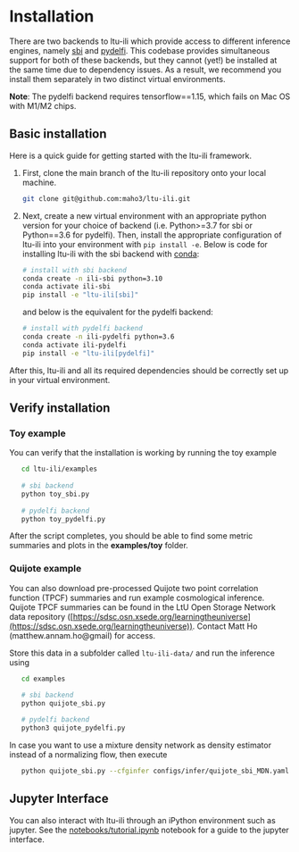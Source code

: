 Installation
============

There are two backends to ltu-ili which provide access to different inference engines, namely [sbi](https://github.com/mackelab/sbi) and [pydelfi](https://github.com/justinalsing/pydelfi). This codebase provides simultaneous support for both of these backends, but they cannot (yet!) be installed at the same time due to dependency issues. As a result, we recommend you install them separately in two distinct virtual environments.

**Note**: The pydelfi backend requires tensorflow==1.15, which fails on Mac OS with M1/M2 chips.

## Basic installation

Here is a quick guide for getting started with the ltu-ili framework.

1. First, clone the main branch of the ltu-ili repository onto your local machine.
    ```bash
    git clone git@github.com:maho3/ltu-ili.git
    ```
2. Next, create a new virtual environment with an appropriate python version for your choice of backend (i.e. Python>=3.7 for sbi or Python==3.6 for pydelfi). Then, install the appropriate configuration of ltu-ili into your environment with `pip install -e`. Below is code for installing ltu-ili with the sbi backend with [conda](https://docs.anaconda.com/):
    ```bash
    # install with sbi backend
    conda create -n ili-sbi python=3.10
    conda activate ili-sbi
    pip install -e "ltu-ili[sbi]"
    ```
    and below is the equivalent for the pydelfi backend:
    ```bash
    # install with pydelfi backend
    conda create -n ili-pydelfi python=3.6
    conda activate ili-pydelfi
    pip install -e "ltu-ili[pydelfi]"
    ```

After this, ltu-ili and all its required dependencies should be correctly set up in your virtual environment.
## Verify installation

### Toy example
You can verify that the installation is working by running the toy example
```bash
   cd ltu-ili/examples
   
   # sbi backend
   python toy_sbi.py
   
   # pydelfi backend 
   python toy_pydelfi.py
```
After the script completes, you should be able to find some metric summaries and plots in the **examples/toy** folder.

### Quijote example
You can also download pre-processed Quijote two point correlation function (TPCF) summaries and run example cosmological inference. Quijote TPCF summaries can be found in the LtU Open Storage Network data repository ([https://sdsc.osn.xsede.org/learningtheuniverse](https://sdsc.osn.xsede.org/learningtheuniverse)). Contact Matt Ho (matthew.annam.ho@gmail) for access.

Store this data in a subfolder called `ltu-ili-data/` and run the inference using
```bash
   cd examples
   
   # sbi backend
   python quijote_sbi.py 

   # pydelfi backend
   python3 quijote_pydelfi.py
```
In case you want to use a mixture density network as density estimator instead of a normalizing flow, then execute
```bash
   python quijote_sbi.py --cfginfer configs/infer/quijote_sbi_MDN.yaml
```

## Jupyter Interface
You can also interact with ltu-ili through an iPython environment such as jupyter. See the [notebooks/tutorial.ipynb](https://github.com/maho3/ltu-ili/blob/main/notebooks/tutorial.ipynb) notebook for a guide to the jupyter interface.
